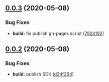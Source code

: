 ## [0.0.3](https://github.com/IBM/ibm-iae-java-sdk/compare/0.0.2...0.0.3) (2020-05-08)


### Bug Fixes

* **build:** fix publish gh-pages script ([7924192](https://github.com/IBM/ibm-iae-java-sdk/commit/7924192d6f73519b76e3ebbd7271616f92e92e63))

## [0.0.2](https://github.com/IBM/ibm-iae-java-sdk/compare/0.0.1...0.0.2) (2020-05-08)


### Bug Fixes

* **build:** publish SDK ([d24f264](https://github.com/IBM/ibm-iae-java-sdk/commit/d24f2642b7142c628312371d38149bd58294013c))
